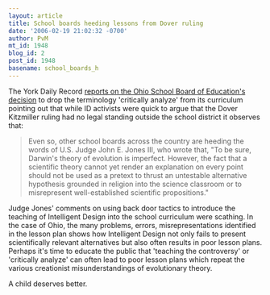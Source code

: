 ```yaml
---
layout: article
title: School boards heeding lessons from Dover ruling
date: '2006-02-19 21:02:32 -0700'
author: PvM
mt_id: 1948
blog_id: 2
post_id: 1948
basename: school_boards_h
---
```

The York Daily Record [reports on the Ohio School Board of Education's decision](http://www.ydr.com/newsfull/ci_3526718) to drop the terminology 'critically analyze' from its curriculum pointing out that while ID activists were quick to argue that the Dover Kitzmiller ruling had no legal standing outside the school district it observes that:

>  Even so, other school boards across the country are heeding the words of U.S. Judge John E. Jones III, who wrote that, "To be sure, Darwin's theory of evolution is imperfect. However, the fact that a scientific theory cannot yet render an explanation on every point should not be used as a pretext to thrust an untestable alternative hypothesis grounded in religion into the science classroom or to misrepresent well-established scientific propositions."

 

Judge Jones' comments on using back door tactics to introduce the teaching of Intelligent Design into the school curriculum were scathing. In the case of Ohio, the many problems, errors, misrepresentations identified in the lesson plan shows how Intelligent Design not only fails to present scientifically relevant alternatives but also often results in poor lesson plans. Perhaps it's time to educate the public that 'teaching the controversy' or 'critically analyze' can often lead to poor lesson plans which repeat the various creationist misunderstandings of evolutionary theory.

A child deserves better.
